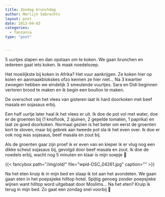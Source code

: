 ```yaml
---
title: Zondag brunchdag
author: Merlijn Sebrechts
layout: post
date: 2013-04-03
categories:
  - Tanzania
type: "post"


---
```

5 uurtjes slapen en dan opstaan om te koken. We gaan brunchen en iedereen gaat iets koken. Ik maak noedelsoep.

Het moeilijkste bij koken in Afrika? Het vuur aankrijgen. Ze koken hier op kolen en aanmaakblokskes ofzo kennen ze hier niet&#8230; Na 3 kwartier zwoegen hebben we eindelijk 3 smeulende vuurtjes. Sara en Didi beginnen verloren brood te maken en ik begin een boullon te maken.

De overschot van het vlees van gisteren laat ik hard doorkoken met beef masala en sojasaus erbij.

Een half uurtje later haal ik het vlees er uit. Ik doe de pot vol met water, doe er de groenten bij (1 knoflook, 2 ajuinen, 2 gepelde tomaten, 1 paprika) en laat ze goed doorkoken. Normaal gezien is het beter om eerst de groenten kort te stoven, maar bij gebrek aan tweede pot sla ik het even over. Ik doe er ook nog was sojasaus, beef masala en zout bij.

Als de groenten gaar zijn proef ik er even van en kieper ik er vlug nog een dikke scheut sojasaus bij, gevolgd door beef masala en zout. Ik doe de noedels erbij, wacht nog 5 minuten en klaar is mijn soepje 🙂 
  
{{< fancybox path="/img/old/" file="wpid-DSC_04261.jpg"  caption="" >}} 

Na het eten kruip ik in mijn bed en slaap ik tot aan het avondeten. We gaan gaan eten in het poepsjieke hilltop hotel. Spijtig genoeg zonder poepsjieke wijnen want hilltop word uitgebaat door Moslims&#8230; Na het eten? Kruip ik terug in mijn bed. Zo gaat een zondag snel voorbij 🙂 

